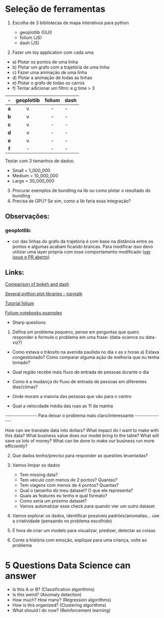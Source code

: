 # Seleção de ferramentas

1) Escolha de 3 bibliotecas de mapa interativos para python
	- geoplotlib (GUI)
	- folium (JS)
	- dash (JS)

2) Fazer um toy application com cada uma

- a) Plotar os pontos de uma linha
- b) Plotar um grafo com a trajetória de uma linha
- c) Fazer uma animação de uma linha
- d) Plotar a animação de todas as linhas
- e) Plotar o grafo de todas os carros
- f) Tentar adicionar um filtro: e.g time > 3

|   -   | geoplotlib | folium | dash |
|:-----:|:----------:|:------:|------|
| **a** |      v     |   -    |   -  |
| **b** |      v     |   -    |   -  |
| **c** |      v     |   -    |   -  |
| **d** |      v     |   -    |   -  |
| **e** |      v     |   -    |   -  |
| **f** |      -     |   -    |   -  |

Testar com 3 tamanhos de dados:

- Small = 1_000_000
- Medium = 10_000_000
- Large = 30_000_000

3) Procurar exemplos de bundling na lib ou como plotar o resultado do bundling
4) Precisa de GPU? Se sim, como a lib faria essa integração?

## Observações:

### geoplotlib:
- cor das linhas do grafo da trajetória é com base na distância entre os pontos e algumas
acabam ficando brancas. Para modificar isso devo utilizar uma layer própria com
esse comportamento modificado
([ver issue e PR aberto](https://github.com/andrea-cuttone/geoplotlib/issues/26))

## Links:

[Comparison of bokeh and dash](https://blog.sicara.com/bokeh-dash-best-dashboard-framework-python-shiny-alternative-c5b576375f7f)

[Several python plot libraries - jupytalk](http://www.xavierdupre.fr/app/jupytalk/helpsphinx/notebooks/10_plotting_libraries.html#geoplotlib-for-maps-in-a-gui)

[Tutorial folium](https://blog.prototypr.io/interactive-maps-with-python-part-1-aa1563dbe5a9)

[Folium notebooks examples](http://nbviewer.jupyter.org/github/python-visualization/folium/tree/master/examples/)


- Sharp questions

1) Defina um problema pequeno, pense em perguntas que quero responder e formule o
problema em uma frase: (data-science ou data-viz?)

- Como estava o trânsito na avenida paulista no dia x as x horas
	a) Estava congestionado? Como comparar alguma ação de melhoria que eu tenha tomado?

- Qual região recebe mais fluxo de entrada de pessoas durante o dia
- Como é a mudança do fluxo de entrada de pessoas em diferentes dias/climas?
- Onde moram a maioria das pessoas que vão para o centro
- Qual a velocidade média das ruas as 11 da manha

---------------- Para deixar o problema mais claro/interessante ---------------

How can we translate data into dollars?
What impact do I want to make with this data?
What business value does our model bring to the table?
What will save us lots of money?
What can be done to make our business run more efficiently?

2) Que dados tenho/preciso para responder as questões levantadas?

3) Vamos limpar os dados 
	- Tem missing data?
	- Tem veiculo com menos de 2 pontos? Quantas?
	- Tem viagens com menos de 4 pontos? Quantas?
	- Qual o tamanho do meu dataset? O que ele representa?
	- Quais as features eu tenho e qual formato?
	- Como seria um próximo dataset?
	- Vamos automatizar esse check para quando vier um outro dataset

4) Vamos explorar os dados, identificar possíveis padrões/anomalias... use a criatividade (pensando no problema escolhido)

5) É hora de criar um modelo para visualizar, predizer, detectar as coisas 

6) Conte a história com emoção, explique para uma criança, volte ao problema
# 5 Questions Data Science can answer

- Is this A or B? (Classification algorithms)
- Is this weird? (Anomaly detection)
- How much? How many? (Regression algorithms)
- How is this organized? (Clustering algorithms)
- What should I do now? (Reinforcement learning)

